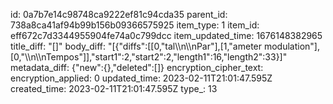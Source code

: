 id: 0a7b7e14c98748ca9222ef81c94cda35
parent_id: 738a8ca41af94b99b156b09366575925
item_type: 1
item_id: eff672c7d3344955904fe74a0c799dcc
item_updated_time: 1676148382965
title_diff: "[]"
body_diff: "[{\"diffs\":[[0,\"tal\\\n\\\nPar\"],[1,\"ameter modulation\"],[0,\"\\\n\\\nTempos\"]],\"start1\":2,\"start2\":2,\"length1\":16,\"length2\":33}]"
metadata_diff: {"new":{},"deleted":[]}
encryption_cipher_text: 
encryption_applied: 0
updated_time: 2023-02-11T21:01:47.595Z
created_time: 2023-02-11T21:01:47.595Z
type_: 13